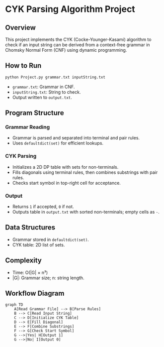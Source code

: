 # CYK Parsing Algorithm Project

## Overview

This project implements the CYK (Cocke-Younger-Kasami) algorithm to check if an input string can be derived from a context-free grammar in Chomsky Normal Form (CNF) using dynamic programming.

## How to Run

```bash
python Project.py grammar.txt inputString.txt
```

- `grammar.txt`: Grammar in CNF.
- `inputString.txt`: String to check.
- Output written to `output.txt`.

## Program Structure

### Grammar Reading

- Grammar is parsed and separated into terminal and pair rules.
- Uses `defaultdict(set)` for efficient lookups.

### CYK Parsing

- Initializes a 2D DP table with sets for non-terminals.
- Fills diagonals using terminal rules, then combines substrings with pair rules.
- Checks start symbol in top-right cell for acceptance.

### Output

- Returns `1` if accepted, `0` if not.
- Outputs table in `output.txt` with sorted non-terminals; empty cells as `-`.

## Data Structures

- Grammar stored in `defaultdict(set)`.
- CYK table: 2D list of sets.

## Complexity

- Time: O(|G| × n³)
- |G|: Grammar size; n: string length.

## Workflow Diagram

```mermaid
graph TD
    A[Read Grammar File] --> B[Parse Rules]
    B --> C[Read Input String]
    C --> D[Initialize CYK Table]
    D --> E[Fill Diagonal]
    E --> F[Combine Substrings]
    F --> G[Check Start Symbol]
    G -->|Yes| H[Output 1]
    G -->|No| I[Output 0]
```




